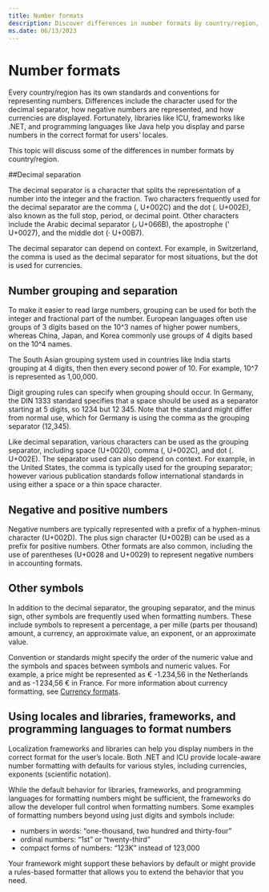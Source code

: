 ```yaml
---
title: Number formats
description: Discover differences in number formats by country/region, including decimal separators, grouping, and symbols.
ms.date: 06/13/2023
---
```


# Number formats

Every country/region has its own standards and conventions for representing numbers. Differences include the character used for the decimal separator, how negative numbers are represented, and how currencies are displayed. Fortunately, libraries like ICU, frameworks like .NET, and programming languages like Java help you display and parse numbers in the correct format for users’ locales.

This topic will discuss some of the differences in number formats by country/region.

##Decimal separation

The decimal separator is a character that splits the representation of a number into the integer and the fraction. Two characters frequently used for the decimal separator are the comma (, U+002C) and the dot (. U+002E), also known as the full stop, period, or decimal point. Other characters include the Arabic decimal separator (٫ U+066B), the apostrophe (' U+0027), and the middle dot (· U+00B7).

The decimal separator can depend on context. For example, in Switzerland, the comma is used as the decimal separator for most situations, but the dot is used for currencies.

## Number grouping and separation

To make it easier to read large numbers, grouping can be used for both the integer and fractional part of the number. European languages often use groups of 3 digits based on the 10^3 names of higher power numbers, whereas China, Japan, and Korea commonly use groups of 4 digits based on the 10^4 names.

The South Asian grouping system used in countries like India starts grouping at 4 digits, then then every second power of 10. For example, 10^7 is represented as 1,00,000.

Digit grouping rules can specify when grouping should occur. In Germany, the DIN 1333 standard specifies that a space should be used as a separator starting at 5 digits, so 1234 but 12 345. Note that the standard might differ from normal use, which for Germany is using the comma as the grouping separator (12,345).

Like decimal separation, various characters can be used as the grouping separator, including space (U+0020), comma (, U+002C), and dot (. U+002E). The separator used can also depend on context. For example, in the United States, the comma is typically used for the grouping separator; however various publication standards follow international standards in using either a space or a thin space character.

## Negative and positive numbers

Negative numbers are typically represented with a prefix of a hyphen-minus character (U+002D). The plus sign character (U+002B) can be used as a prefix for positive numbers. Other formats are also common, including the use of parentheses (U+0028 and U+0029) to represent negative numbers in accounting formats.

## Other symbols

In addition to the decimal separator, the grouping separator, and the minus sign, other symbols are frequently used when formatting numbers. These include symbols to represent a percentage, a per mille (parts per thousand) amount, a currency, an approximate value, an exponent, or an approximate value.

Convention or standards might specify the order of the numeric value and the symbols and spaces between symbols and numeric values. For example, a price might be represented as € -1.234,56 in the Netherlands and as -1 234,56 € in France. For more information about currency formatting, see [Currency formats](currency-formats.md).

## Using locales and libraries, frameworks, and programming languages to format numbers

Localization frameworks and libraries can help you display numbers in the correct format for the user’s locale. Both .NET and ICU provide locale-aware number formatting with defaults for various styles, including currencies, exponents (scientific notation).

While the default behavior for libraries, frameworks, and programming languages for formatting numbers might be sufficient, the frameworks do allow the developer full control when formatting numbers. Some examples of formatting numbers beyond using just digits and symbols include:

- numbers in words: “one-thousand, two hundred and thirty-four”
- ordinal numbers: “1st” or “twenty-third”
- compact forms of numbers: “123K” instead of 123,000

Your framework might support these behaviors by default or might provide a rules-based formatter that allows you to extend the behavior that you need.

